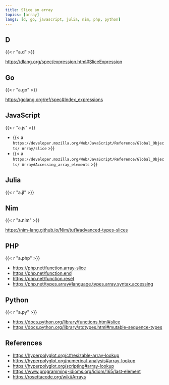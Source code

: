 ```yaml
---
title: Slice an array
topics: [array]
langs: [d, go, javascript, julia, nim, php, python]
---
```


## D

{{< r "a.d" >}}

<https://dlang.org/spec/expression.html#SliceExpression>

## Go

{{< r "a.go" >}}

<https://golang.org/ref/spec#Index_expressions>

## JavaScript

{{< r "a.js" >}}

- {{< a `https://developer.mozilla.org/Web/JavaScript/Reference/Global_Objects/
   Array/slice` >}}
- {{< a `https://developer.mozilla.org/Web/JavaScript/Reference/Global_Objects/
   Array#Accessing_array_elements` >}}

## Julia

{{< r "a.jl" >}}

## Nim

{{< r "a.nim" >}}

<https://nim-lang.github.io/Nim/tut1#advanced-types-slices>

## PHP

{{< r "a.php" >}}

- <https://php.net/function.array-slice>
- <https://php.net/function.end>
- <https://php.net/function.reset>
- <https://php.net/types.array#language.types.array.syntax.accessing>

## Python

{{< r "a.py" >}}

- <https://docs.python.org/library/functions.html#slice>
- <https://docs.python.org/library/stdtypes.html#mutable-sequence-types>

## References

- <https://hyperpolyglot.org/c#resizable-array-lookup>
- <https://hyperpolyglot.org/numerical-analysis#array-lookup>
- <https://hyperpolyglot.org/scripting#array-lookup>
- <https://www.programming-idioms.org/idiom/165/last-element>
- <https://rosettacode.org/wiki/Arrays>
